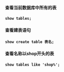 #### 查看当前数据库中所有的表

#### `show tables;`

#### 

#### 查看建表语句

#### `show create table 表名;`

#### 

#### 查看名称以shop开头的表

#### `show tables like 'shop%';`



